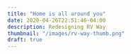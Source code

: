 ```yaml
---
title: "Home is all around you"
date: 2020-04-26T22:51:46-04:00
description: Redesigning RV Way
thumbnail: "/images/rv-way-thumb.png"
draft: true
---
```



